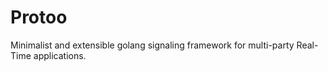 # Protoo
Minimalist and extensible golang signaling framework for multi-party Real-Time applications.

